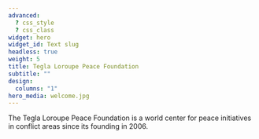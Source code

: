 ```yaml
---
advanced:
  ? css_style
  ? css_class
widget: hero
widget_id: Text slug
headless: true
weight: 5
title: Tegla Loroupe Peace Foundation
subtitle: ""
design:
  columns: "1"
hero_media: welcome.jpg
---
```

The Tegla Loroupe Peace Foundation is a world center for peace initiatives in conflict areas since its founding in 2006.
